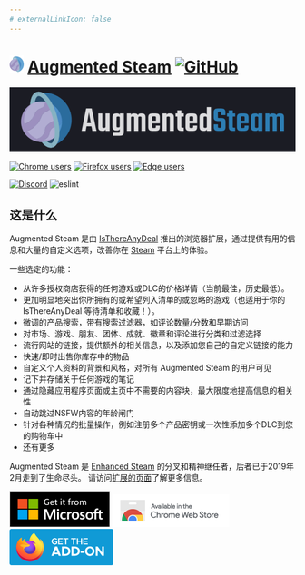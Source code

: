 ```yaml
---
# externalLinkIcon: false
---
```


# <img  src="../../../Photo/Brands/Augmented-Steam.png" height="30" width="25"> [Augmented Steam](https://augmentedsteam.com/) [![GitHub](https://img.shields.io/badge/-GitHub-24292f?style=plastic&logo=GitHub&logoColor=ffffff)](https://github.com/IsThereAnyDeal/AugmentedSteam)

[![Banner](../../../Photo/banner/Augmented-Steam.png)](https://augmentedsteam.com/)

[![Chrome users](https://img.shields.io/chrome-web-store/users/dnhpnfgdlenaccegplpojghhmaamnnfp?label=Chrome%20users&logo=googlechrome)](https://chrome.google.com/webstore/detail/augmented-steam/dnhpnfgdlenaccegplpojghhmaamnnfp)
[![Firefox users](https://img.shields.io/amo/users/augmented-steam?label=Firefox%20users&color=4c1&logo=firefoxbrowser)](https://addons.mozilla.org/firefox/addon/augmented-steam/)
[![Edge users](https://img.shields.io/badge/dynamic/json?label=Edge%20users&query=%24.activeInstallCount&url=https://microsoftedge.microsoft.com/addons/getproductdetailsbycrxid/dnpjkgmekpilchdgolfifobohlohlioc&logo=microsoftedge)](https://microsoftedge.microsoft.com/addons/detail/augmented-steam/dnpjkgmekpilchdgolfifobohlohlioc)

[![Discord](https://img.shields.io/discord/301903094080339968?label=Discord&logo=discord)](https://discord.gg/yn57q7f)
![eslint](https://github.com/IsThereAnyDeal/AugmentedSteam/workflows/eslint/badge.svg)

## 这是什么

Augmented Steam 是由 [IsThereAnyDeal](https://isthereanydeal.com/) 推出的浏览器扩展，通过提供有用的信息和大量的自定义选项，改善你在 [Steam](https://store.steampowered.com/) 平台上的体验。

一些选定的功能：

- 从许多授权商店获得的任何游戏或DLC的价格详情（当前最佳，历史最低）。
- 更加明显地突出你所拥有的或希望列入清单的或忽略的游戏（也适用于你的 IsThereAnyDeal 等待清单和收藏！）。
- 微调的产品搜索，带有搜索过滤器，如评论数量/分数和早期访问
- 对市场、游戏、朋友、团体、成就、徽章和评论进行分类和过滤选择
- 流行网站的链接，提供额外的相关信息，以及添加您自己的自定义链接的能力
- 快速/即时出售你库存中的物品
- 自定义个人资料的背景和风格，对所有 Augmented Steam 的用户可见
- 记下并存储关于任何游戏的笔记
- 通过隐藏应用程序页面或主页中不需要的内容块，最大限度地提高信息的相关性
- 自动跳过NSFW内容的年龄闸门
- 针对各种情况的批量操作，例如注册多个产品密钥或一次性添加多个DLC到您的购物车中
- 还有更多

Augmented Steam 是 [Enhanced Steam](https://github.com/jshackles/Enhanced_Steam) 的分叉和精神继任者，后者已于2019年2月走到了生命尽头。
请访问[扩展的页面](https://augmentedsteam.com/)了解更多信息。

[![Edge 外接程序 BETA](../../../Photo/Badge/edge.png)](https://microsoftedge.microsoft.com/addons/detail/augmented-steam/dnpjkgmekpilchdgolfifobohlohlioc)
[![Chrome 网上应用店](../../../Photo/Badge/chrome.png)](https://chrome.google.com/webstore/detail/augmented-steam/dnhpnfgdlenaccegplpojghhmaamnnfp)
[![Firefox 附加组件](../../../Photo/Badge/firefox.png)](https://addons.mozilla.org/firefox/addon/augmented-steam/)
